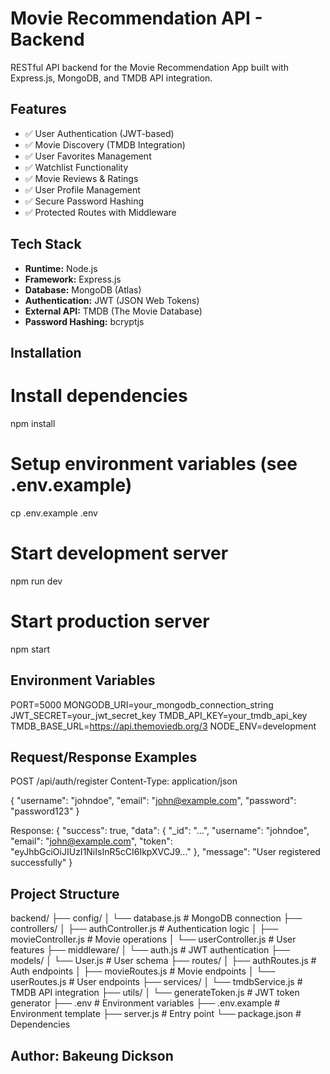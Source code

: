 # Movie Recommendation API - Backend

RESTful API backend for the Movie Recommendation App built with Express.js, MongoDB, and TMDB API integration.

## Features

- ✅ User Authentication (JWT-based)
- ✅ Movie Discovery (TMDB Integration)
- ✅ User Favorites Management
- ✅ Watchlist Functionality
- ✅ Movie Reviews & Ratings
- ✅ User Profile Management
- ✅ Secure Password Hashing
- ✅ Protected Routes with Middleware

## Tech Stack

- **Runtime:** Node.js
- **Framework:** Express.js
- **Database:** MongoDB (Atlas)
- **Authentication:** JWT (JSON Web Tokens)
- **External API:** TMDB (The Movie Database)
- **Password Hashing:** bcryptjs

## Installation

# Install dependencies
npm install

# Setup environment variables (see .env.example)
cp .env.example .env

# Start development server
npm run dev

# Start production server
npm start

## Environment Variables
PORT=5000
MONGODB_URI=your_mongodb_connection_string
JWT_SECRET=your_jwt_secret_key
TMDB_API_KEY=your_tmdb_api_key
TMDB_BASE_URL=https://api.themoviedb.org/3
NODE_ENV=development

## Request/Response Examples

POST /api/auth/register
Content-Type: application/json

{
  "username": "johndoe",
  "email": "john@example.com",
  "password": "password123"
}

Response:
{
  "success": true,
  "data": {
    "_id": "...",
    "username": "johndoe",
    "email": "john@example.com",
    "token": "eyJhbGciOiJIUzI1NiIsInR5cCI6IkpXVCJ9..."
  },
  "message": "User registered successfully"
}

## Project Structure

backend/
├── config/
│   └── database.js         # MongoDB connection
├── controllers/
│   ├── authController.js   # Authentication logic
│   ├── movieController.js  # Movie operations
│   └── userController.js   # User features
├── middleware/
│   └── auth.js            # JWT authentication
├── models/
│   └── User.js            # User schema
├── routes/
│   ├── authRoutes.js      # Auth endpoints
│   ├── movieRoutes.js     # Movie endpoints
│   └── userRoutes.js      # User endpoints
├── services/
│   └── tmdbService.js     # TMDB API integration
├── utils/
│   └── generateToken.js   # JWT token generator
├── .env                   # Environment variables
├── .env.example          # Environment template
├── server.js             # Entry point
└── package.json          # Dependencies

## Author: Bakeung Dickson
